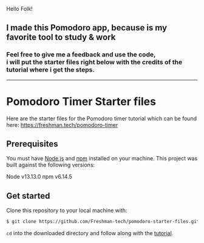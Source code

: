 Hello Folk!

<h2> I made this Pomodoro app, because is my favorite tool to study & work</h2>
 <h3> Feel free to give me a feedback and use the code, <br> 
i will put the starter files right below with the credits of the tutorial where i get the steps.</h3>


------------------------------------------------------------------------------------------

# Pomodoro Timer Starter files

Here are the starter files for the Pomodoro timer tutorial which can be found
here: https://freshman.tech/pomodoro-timer

## Prerequisites

You must have [Node.js](https://nodejs.org/en/download/) and
[npm](https://www.npmjs.com/get-npm) installed on your machine. This project was
built against the following versions:

Node v13.13.0
npm v6.14.5

## Get started

Clone this repository to your local machine with:

```bash
$ git clone https://github.com/Freshman-tech/pomodoro-starter-files.git
```

`cd` into the downloaded directory and follow along with the
[tutorial](https://freshman.tech/pomodoro-timer/).
